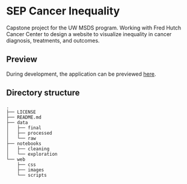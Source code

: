 # SEP Cancer Inequality

Capstone project for the UW MSDS program. Working with Fred Hutch Cancer Center to design a website to visualize inequality in cancer diagnosis, treatments, and outcomes.

## Preview

During development, the application can be previewed [here](https://agale123.github.io/sep-cancer-inequality/web/index.html).

## Directory structure

```
.
├── LICENSE
├── README.md
├── data
│   ├── final
│   ├── processed
│   └── raw
├── notebooks
│   ├── cleaning
│   └── exploration
└── web
    ├── css
    ├── images
    └── scripts
```